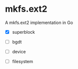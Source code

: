 # mkfs.ext2
A mkfs.ext2 implementation in Go

- [x] superblock
- [ ] bgdt
- [ ] device
- [ ] filesystem

